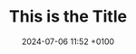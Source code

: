 ---
layout: post
title: This is the Title
description: How can we best use goals and values?
toc: false

image:
    path: https://media.licdn.com/dms/image/C4D12AQELNl2QqoRz5g/article-cover_image-shrink_720_1280/0/1549336987123?e=2147483647&v=beta&t=hUY66WkPfw81VnRtctbpqtaFDzY3vPySykkDxKkdEY8
    alt: Which way do you go? 

categories: [personal_development]
tags: [goals, values, personal_development, blog]

date: 2024-07-06 11:52 +0100
---